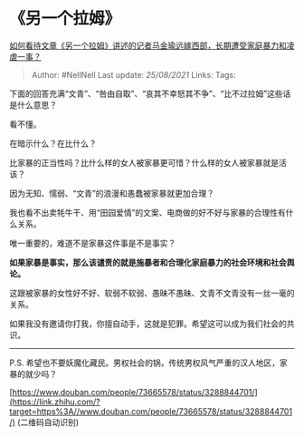 # 《另一个拉姆》
[如何看待文章《另一个拉姆》讲述的记者马金瑜远嫁西部，长期遭受家庭暴力和凌虐一事？](https://www.zhihu.com/question/443154151/answer/1719266063)

> Author: #NellNell
Last update: *25/08/2021*
Links:
Tags:

下面的回答充满“文青”、“咎由自取”、“哀其不幸怒其不争”、“比不过拉姆”这些话是什么意思？

看不懂。

在暗示什么？在比什么？

比家暴的正当性吗？比什么样的女人被家暴更可惜？什么样的女人被家暴就是活该？

因为无知、懦弱、“文青”的浪漫和愚蠢被家暴就更加合理？

我也看不出卖牦牛干、用“田园爱情”的文案、电商做的好不好与家暴的合理性有什么关系。

唯一重要的，难道不是家暴这件事是不是事实？

**如果家暴是事实，那么该谴责的就是施暴者和合理化家庭暴力的社会环境和社会舆论。**

这跟被家暴的女性好不好、软弱不软弱、愚昧不愚昧、文青不文青没有一丝一毫的关系。

如果我没有邀请你打我，你擅自动手，这就是犯罪。希望这可以成为我们社会的共识。

---

P.S. 希望也不要妖魔化藏民。男权社会的锅，传统男权风气严重的汉人地区，家暴的就少吗？

[https://www.douban.com/people/73665578/status/3288844701/](https://link.zhihu.com/?target=https%3A//www.douban.com/people/73665578/status/3288844701/) (二维码自动识别)

